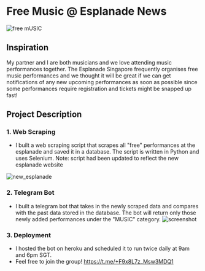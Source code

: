 # Free Music @ Esplanade News
![free mUSIC](https://user-images.githubusercontent.com/53141849/173496469-5b5c920e-5ce0-4e1f-b38e-edcfa2b1f25f.png)

## Inspiration
My partner and I are both musicians and we love attending music performances together. The Esplanade Singapore frequently organises free music performances and we thought it will be great if we can get notifications of any new upcoming performances as soon as possible since some performances require registration and tickets might be snapped up fast!

## Project Description
### 1. Web Scraping
- I built a web scraping script that scrapes all "free" performances at the esplanade and saved it in a database. The script is written in Python and uses Selenium.
Note: script had been updated to reflect the new esplanade website

![new_esplanade](https://user-images.githubusercontent.com/53141849/178405333-513130db-6c8c-459d-9004-58380c9e7583.png)

### 2. Telegram Bot

- I built a telegram bot that takes in the newly scraped data and compares with the past data stored in the database. The bot will return only those newly added performances under the "MUSIC" category.
![screenshot](https://user-images.githubusercontent.com/53141849/173495469-371306a9-5e49-4e02-bd89-0b483b2b404c.png)

### 3. Deployment
- I hosted the bot on heroku and scheduled it to run twice daily at 9am and 6pm SGT.
- Feel free to join the group! https://t.me/+F9x8L7z_Msw3MDQ1

